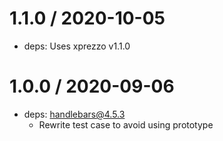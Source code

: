 1.1.0 / 2020-10-05
===================

  * deps: Uses xprezzo v1.1.0

1.0.0 / 2020-09-06
===================

  * deps: handlebars@4.5.3
    - Rewrite test case to avoid using prototype
